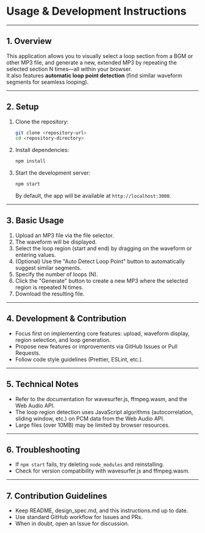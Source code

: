 # Usage & Development Instructions

---

## 1. Overview

This application allows you to visually select a loop section from a BGM or other MP3 file, and generate a new, extended MP3 by repeating the selected section N times—all within your browser.  
It also features **automatic loop point detection** (find similar waveform segments for seamless looping).

---

## 2. Setup

1. Clone the repository:
    ```bash
    git clone <repository-url>
    cd <repository-directory>
    ```
2. Install dependencies:
    ```bash
    npm install
    ```
3. Start the development server:
    ```bash
    npm start
    ```
    By default, the app will be available at `http://localhost:3000`.

---

## 3. Basic Usage

1. Upload an MP3 file via the file selector.
2. The waveform will be displayed.
3. Select the loop region (start and end) by dragging on the waveform or entering values.
4. (Optional) Use the "Auto Detect Loop Point" button to automatically suggest similar segments.
5. Specify the number of loops (N).
6. Click the "Generate" button to create a new MP3 where the selected region is repeated N times.
7. Download the resulting file.

---

## 4. Development & Contribution

- Focus first on implementing core features: upload, waveform display, region selection, and loop generation.
- Propose new features or improvements via GitHub Issues or Pull Requests.
- Follow code style guidelines (Prettier, ESLint, etc.).

---

## 5. Technical Notes

- Refer to the documentation for wavesurfer.js, ffmpeg.wasm, and the Web Audio API.
- The loop region detection uses JavaScript algorithms (autocorrelation, sliding window, etc.) on PCM data from the Web Audio API.
- Large files (over 10MB) may be limited by browser resources.

---

## 6. Troubleshooting

- If `npm start` fails, try deleting `node_modules` and reinstalling.
- Check for version compatibility with wavesurfer.js and ffmpeg.wasm.

---

## 7. Contribution Guidelines

- Keep README, design_spec.md, and this instructions.md up to date.
- Use standard GitHub workflow for Issues and PRs.
- When in doubt, open an Issue for discussion.
